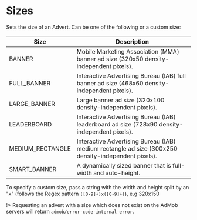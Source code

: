 # Sizes

Sets the size of an Advert. Can be one of the following or a custom size:

| Size              | Description                                                                                            |
| ----------------- | ------------------------------------------------------------------------------------------------------ |
| BANNER            | Mobile Marketing Association (MMA) banner ad size (320x50 density-independent pixels).                 |
| FULL_BANNER       | Interactive Advertising Bureau (IAB) full banner ad size (468x60 density-independent pixels).          |
| LARGE_BANNER      | Large banner ad size (320x100 density-independent pixels).                                             |
| LEADERBOARD       | Interactive Advertising Bureau (IAB) leaderboard ad size (728x90 density-independent pixels).          |
| MEDIUM_RECTANGLE  | Interactive Advertising Bureau (IAB) medium rectangle ad size (300x250 density-independent pixels).    |
| SMART_BANNER      | A dynamically sized banner that is full-width and auto-height.                                         |

To specify a custom size, pass a string with the width and height split by an "x" (follows the Regex pattern `([0-9]+)x([0-9]+)`), e.g 320x150

!> Requesting an advert with a size which does not exist on the AdMob servers will return `admob/error-code-internal-error`.
